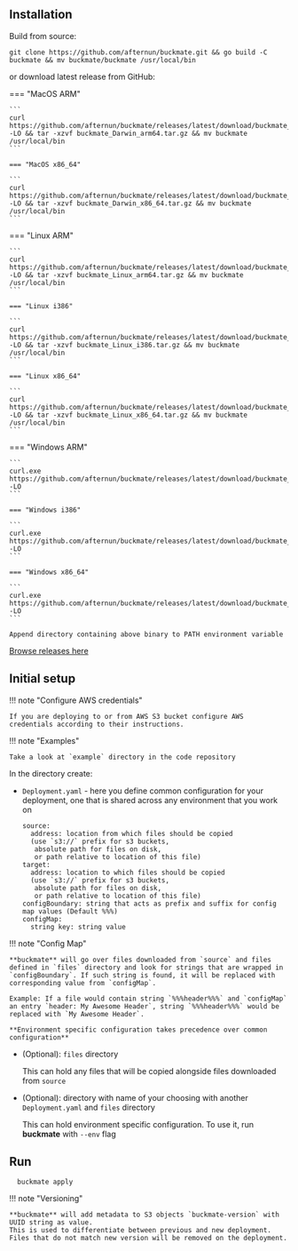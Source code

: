 ## Installation

Build from source:
    
```
git clone https://github.com/afternun/buckmate.git && go build -C buckmate && mv buckmate/buckmate /usr/local/bin
``` 

or download latest release from GitHub:


=== "MacOS ARM"

    ```
    curl https://github.com/afternun/buckmate/releases/latest/download/buckmate_Darwin_arm64.tar.gz -LO && tar -xzvf buckmate_Darwin_arm64.tar.gz && mv buckmate /usr/local/bin
    ```
    
    === "MacOS x86_64"

    ```
    curl https://github.com/afternun/buckmate/releases/latest/download/buckmate_Darwin_x86_64.tar.gz -LO && tar -xzvf buckmate_Darwin_x86_64.tar.gz && mv buckmate /usr/local/bin
    ```

=== "Linux ARM"

    ```
    curl https://github.com/afternun/buckmate/releases/latest/download/buckmate_Linux_arm64.tar.gz -LO && tar -xzvf buckmate_Linux_arm64.tar.gz && mv buckmate /usr/local/bin
    ```
    
    === "Linux i386"

    ```
    curl https://github.com/afternun/buckmate/releases/latest/download/buckmate_Linux_i386.tar.gz -LO && tar -xzvf buckmate_Linux_i386.tar.gz && mv buckmate /usr/local/bin
    ```
    
    === "Linux x86_64"

    ```
    curl https://github.com/afternun/buckmate/releases/latest/download/buckmate_Linux_x86_64.tar.gz -LO && tar -xzvf buckmate_Linux_x86_64.tar.gz && mv buckmate /usr/local/bin
    ```

=== "Windows ARM"

    ```
    curl.exe https://github.com/afternun/buckmate/releases/latest/download/buckmate_Windows_arm64.tar.gz -LO
    ```
    
    === "Windows i386"

    ```
    curl.exe https://github.com/afternun/buckmate/releases/latest/download/buckmate_Windows_i386.tar.gz -LO
    ```
    
    === "Windows x86_64"

    ```
    curl.exe https://github.com/afternun/buckmate/releases/latest/download/buckmate_Windows_x86_64.tar.gz -LO
    ```

    Append directory containing above binary to PATH environment variable


[Browse releases here](https://github.com/afternun/buckmate/releases)

## Initial setup

!!! note "Configure AWS credentials"

    If you are deploying to or from AWS S3 bucket configure AWS credentials according to their instructions.

!!! note "Examples"

    Take a look at `example` directory in the code repository

   In the directory create:

* `Deployment.yaml` - here you define common configuration for your deployment, one that is shared across any environment that you work on
    
    ```
    source:
      address: location from which files should be copied 
      (use `s3://` prefix for s3 buckets,
       absolute path for files on disk,
       or path relative to location of this file)
    target:
      address: location to which files should be copied
      (use `s3://` prefix for s3 buckets,
       absolute path for files on disk,
       or path relative to location of this file)
    configBoundary: string that acts as prefix and suffix for config map values (Default %%%)
    configMap:
      string key: string value
    ```

!!! note "Config Map"

    **buckmate** will go over files downloaded from `source` and files defined in `files` directory and look for strings that are wrapped in `configBoundary`. If such string is found, it will be replaced with corresponding value from `configMap`. 
    
    Example: If a file would contain string `%%%header%%%` and `configMap` an entry `header: My Awesome Header`, string `%%%header%%%` would be replaced with `My Awesome Header`. 

    **Environment specific configuration takes precedence over common configuration**

* (Optional): `files` directory

    This can hold any files that will be copied alongside files downloaded from `source`

* (Optional): directory with name of your choosing with another `Deployment.yaml` and `files` directory

    This can hold environment specific configuration. To use it, run **buckmate** with `--env` flag

## Run

```
  buckmate apply
```

!!! note "Versioning"

    **buckmate** will add metadata to S3 objects `buckmate-version` with UUID string as value.
    This is used to differentiate between previous and new deployment. Files that do not match new version will be removed on the deployment.